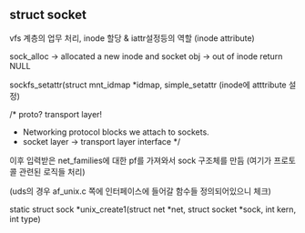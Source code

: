 
## struct socket
vfs 계층의 업무 처리, inode 할당 & iattr설정등의 역할  (inode attribute)

sock_alloc
-> allocated a new inode and socket obj
-> out of inode return NULL

sockfs_setattr(struct mnt_idmap *idmap,
  simple_setattr (inode에 atttribute 설정)


/* proto? transport layer! 
 * Networking protocol blocks we attach to sockets.
 * socket layer -> transport layer interface
 */ 

이후 입력받은 net_families에 대한 pf를 가져와서 sock 구조체를 만듬 (여기가 프로토콜 관련된 로직들 처리) 

(uds의 경우 af_unix.c 쪽에 인터페이스에 들어갈 함수들 정의되어있으니 체크) 

static struct sock *unix_create1(struct net *net, struct socket *sock, int kern, int type)
